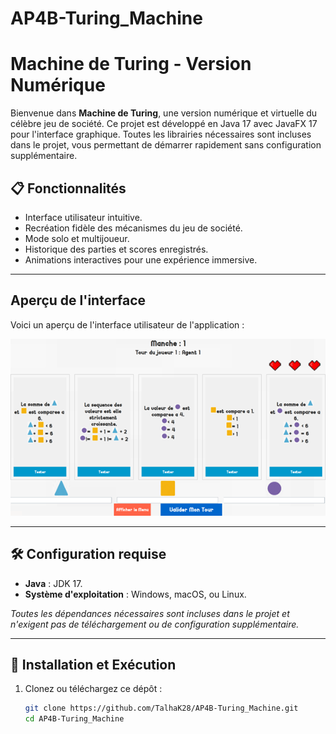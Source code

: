 # AP4B-Turing_Machine

# Machine de Turing - Version Numérique

Bienvenue dans **Machine de Turing**, une version numérique et virtuelle du célèbre jeu de société. Ce projet est développé en Java 17 avec JavaFX 17 pour l'interface graphique. Toutes les librairies nécessaires sont incluses dans le projet, vous permettant de démarrer rapidement sans configuration supplémentaire.

## 📋 Fonctionnalités

- Interface utilisateur intuitive.
- Recréation fidèle des mécanismes du jeu de société.
- Mode solo et multijoueur.
- Historique des parties et scores enregistrés.
- Animations interactives pour une expérience immersive.

---

## Aperçu de l'interface

Voici un aperçu de l'interface utilisateur de l'application :

![Aperçu de l'interface](interfaceJeu.png)

---


## 🛠️ Configuration requise

- **Java** : JDK 17.
- **Système d'exploitation** : Windows, macOS, ou Linux.

*Toutes les dépendances nécessaires sont incluses dans le projet et n'exigent pas de téléchargement ou de configuration supplémentaire.*

---

## 🚀 Installation et Exécution

1. Clonez ou téléchargez ce dépôt :
   ```bash
   git clone https://github.com/TalhaK28/AP4B-Turing_Machine.git
   cd AP4B-Turing_Machine
